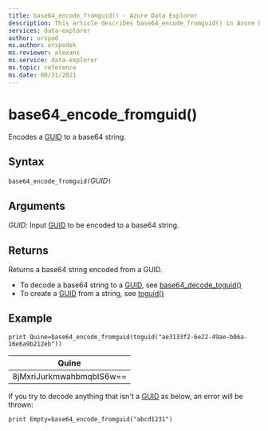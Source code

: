 ```yaml
---
title: base64_encode_fromguid() - Azure Data Explorer
description: This article describes base64_encode_fromguid() in Azure Data Explorer.
services: data-explorer
author: orspod
ms.author: orspodek
ms.reviewer: alexans
ms.service: data-explorer
ms.topic: reference 
ms.date: 08/31/2021
---
```

# base64_encode_fromguid()

Encodes a [GUID](./scalar-data-types/guid.md) to a base64 string.

## Syntax

`base64_encode_fromguid(`*GUID*`)`

## Arguments

*GUID*: Input [GUID](./scalar-data-types/guid.md) to be encoded to a base64 string. 

## Returns

Returns a base64 string encoded from a GUID.

* To decode a base64 string to a [GUID](./scalar-data-types/guid.md), see [base64_decode_toguid()](base64-decode-toguid-function.md)
* To create a [GUID](./scalar-data-types/guid.md) from a string, see [toguid()](toguidfunction.md)

## Example

<!-- csl: https://help.kusto.windows.net/Samples -->
```kusto
print Quine=base64_encode_fromguid(toguid("ae3133f2-6e22-49ae-b06a-16e6a9b212eb"))  
```

|Quine|
|-----|
|8jMxriJurkmwahbmqbIS6w==|

If you try to decode anything that isn't a [GUID](./scalar-data-types/guid.md) as below, an error will be thrown:

<!-- csl: https://help.kusto.windows.net/Samples -->
```kusto
print Empty=base64_encode_fromguid("abcd1231")
```
